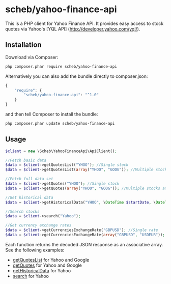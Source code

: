 scheb/yahoo-finance-api
=======================

This is a PHP client for Yahoo Finance API. It provides easy access to stock quotes via Yahoo's [YQL API] (http://developer.yahoo.com/yql/).

## Installation

Download via Composer:

```bash
php composer.phar require scheb/yahoo-finance-api
```

Alternatively you can also add the bundle directly to composer.json:

```js
{
    "require": {
        "scheb/yahoo-finance-api": "^1.0"
    }
}
```

and then tell Composer to install the bundle:

```bash
php composer.phar update scheb/yahoo-finance-api
```

## Usage

```php
$client = new \Scheb\YahooFinanceApi\ApiClient();

//Fetch basic data
$data = $client->getQuotesList("YHOO"); //Single stock
$data = $client->getQuotesList(array("YHOO", "GOOG")); //Multiple stocks at once

//Fetch full data set
$data = $client->getQuotes("YHOO"); //Single stock
$data = $client->getQuotes(array("YHOO", "GOOG")); //Multiple stocks at once

//Get historical data
$data = $client->getHistoricalData("YHOO", \DateTime $startDate, \DateTime $endDate);

//Search stocks
$data = $client->search("Yahoo");

//Get currency exchange rates
$data = $client->getCurrenciesExchangeRate("GBPUSD"); //Single rate
$data = $client->getCurrenciesExchangeRate(array("GBPUSD", "USDEUR")); // Multiple rates at once
```

Each function returns the decoded JSON response as an associative array. See the following examples:

  - [getQuotesList](http://query.yahooapis.com/v1/public/yql?env=store%3A%2F%2Fdatatables.org%2Falltableswithkeys&format=json&q=select+*+from+yahoo.finance.quoteslist+where+symbol+in+%28%27YHOO%27,%27GOOG%27%29) for Yahoo and Google
  - [getQuotes](http://query.yahooapis.com/v1/public/yql?env=store%3A%2F%2Fdatatables.org%2Falltableswithkeys&format=json&q=select+*+from+yahoo.finance.quotes+where+symbol+in+%28%27YHOO%27,%27GOOG%27%29) for Yahoo and Google
  - [getHistoricalData](http://query.yahooapis.com/v1/public/yql?env=store%3A%2F%2Fdatatables.org%2Falltableswithkeys&format=json&q=select%20*%20from%20yahoo.finance.historicaldata%20where%20startDate=%272014-01-01%27%20and%20endDate=%272014-01-10%27%20and%20symbol=%27YHOO%27) for Yahoo
  - [search](http://autoc.finance.yahoo.com/autoc?query=Yahoo&region=&lang=&callback=YAHOO.Finance.SymbolSuggest.ssCallback) for Yahoo

